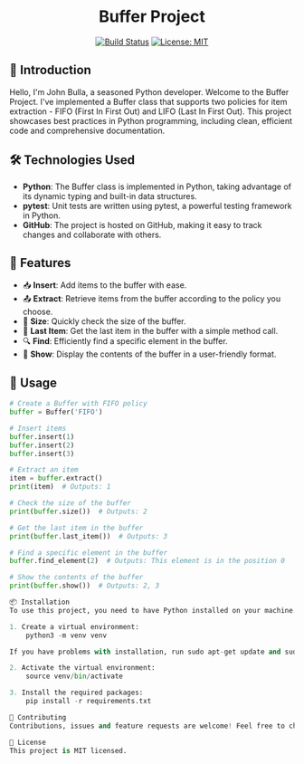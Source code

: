 <h1 align="center">Buffer Project</h1>

<p align="center">
  <a href="https://your-build-status-url.com"><img alt="Build Status" src="https://your-build-status-url.com/status.svg"></a>
  <a href="https://your-license-url.com"><img alt="License: MIT" src="https://img.shields.io/badge/License-MIT-yellow.svg"></a>
</p>

## 🚀 Introduction

Hello, I'm John Bulla, a seasoned Python developer. Welcome to the Buffer Project. I've implemented a Buffer class that supports two policies for item extraction - FIFO (First In First Out) and LIFO (Last In First Out). This project showcases best practices in Python programming, including clean, efficient code and comprehensive documentation.

## 🛠️ Technologies Used

- **Python**: The Buffer class is implemented in Python, taking advantage of its dynamic typing and built-in data structures.
- **pytest**: Unit tests are written using pytest, a powerful testing framework in Python.
- **GitHub**: The project is hosted on GitHub, making it easy to track changes and collaborate with others.

## 🎯 Features

- 📥 **Insert**: Add items to the buffer with ease.
- 📤 **Extract**: Retrieve items from the buffer according to the policy you choose.
- 📏 **Size**: Quickly check the size of the buffer.
- 📜 **Last Item**: Get the last item in the buffer with a simple method call.
- 🔍 **Find**: Efficiently find a specific element in the buffer.
- 📄 **Show**: Display the contents of the buffer in a user-friendly format.

## 📖 Usage

```python
# Create a Buffer with FIFO policy
buffer = Buffer('FIFO')

# Insert items
buffer.insert(1)
buffer.insert(2)
buffer.insert(3)

# Extract an item
item = buffer.extract()
print(item)  # Outputs: 1

# Check the size of the buffer
print(buffer.size())  # Outputs: 2

# Get the last item in the buffer
print(buffer.last_item())  # Outputs: 3

# Find a specific element in the buffer
buffer.find_element(2)  # Outputs: This element is in the position 0

# Show the contents of the buffer
print(buffer.show())  # Outputs: 2, 3

📦 Installation
To use this project, you need to have Python installed on your machine. Follow these steps to set up your environment:

1. Create a virtual environment:
    python3 -m venv venv

If you have problems with installation, run sudo apt-get update and sudo apt install python3.8-venv.

2. Activate the virtual environment:
    source venv/bin/activate

3. Install the required packages:
    pip install -r requirements.txt

🤝 Contributing
Contributions, issues and feature requests are welcome! Feel free to check issues page. You can also take a look at the contributing guide.

📝 License
This project is MIT licensed.

```